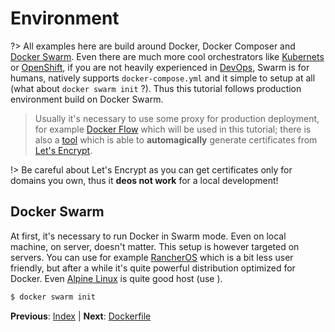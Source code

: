 # Environment

?> All examples here are build around Docker, Docker Composer and [Docker Swarm](https://docs.docker.com/engine/swarm/). Even
there are much more cool orchestrators like [Kubernets](https://kubernetes.io/docs/home/) or [OpenShift](https://www.openshift.com/),
if you are not heavily experienced in [DevOps](https://en.wikipedia.org/wiki/DevOps), Swarm is for humans, natively supports
`docker-compose.yml` and it simple to setup at all (what about `docker swarm init` ?). Thus this tutorial follows production
environment build on Docker Swarm. 

> Usually it's necessary to use some proxy for production deployment, for example [Docker Flow](https://proxy.dockerflow.com/) which
will be used in this tutorial; there is also a [tool](http://proxy-letsencrypt.dockerflow.com/) which is able to **automagically**
generate certificates from [Let's Encrypt](https://letsencrypt.org/).

!> Be careful about Let's Encrypt as you can get certificates only for domains you own, thus it **deos not work** for a local
development!

## Docker Swarm

At first, it's necessary to run Docker in Swarm mode. Even on local machine, on server, doesn't matter. This setup is however
targeted on servers. You can use for example [RancherOS](https://rancher.com/rancher-os/) which is a bit less user friendly,
but after a while it's quite powerful distribution optimized for Docker. Even [Alpine Linux](https://alpinelinux.org/downloads/)
is quite good host (use ).

```bash
$ docker swarm init
```

**Previous**: [Index](/getting-started/index) | **Next**: [Dockerfile](/getting-started/dockerfile)
